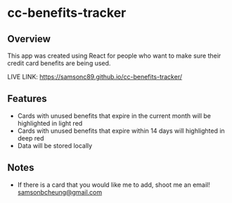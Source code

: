 # cc-benefits-tracker

## Overview

This app was created using React for people who want to make sure their credit card benefits are being used.

LIVE LINK: https://samsonc89.github.io/cc-benefits-tracker/

## Features

- Cards with unused benefits that expire in the current month will be highlighted in light red
- Cards with unused benefits that expire within 14 days will highlighted in deep red
- Data will be stored locally

## Notes

- If there is a card that you would like me to add, shoot me an email! samsonbcheung@gmail.com
